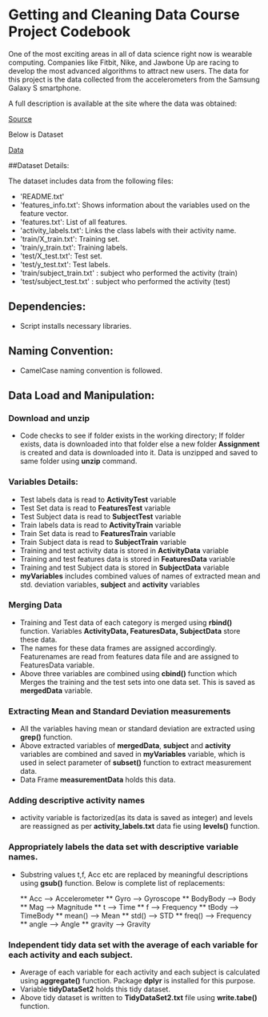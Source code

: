 # Getting and Cleaning Data Course Project Codebook

One of the most exciting areas in all of data science right now is wearable computing. 
Companies like Fitbit, Nike, and Jawbone Up are racing to develop the most advanced algorithms to attract new users. The data for this project 
is the data collected from the accelerometers from the Samsung Galaxy S smartphone. 

A full description is available at the site where the data was obtained:

[Source](http://archive.ics.uci.edu/ml/datasets/Human+Activity+Recognition+Using+Smartphones)

Below is Dataset

[Data](https://d396qusza40orc.cloudfront.net/getdata%2Fprojectfiles%2FUCI%20HAR%20Dataset.zip)

##Dataset Details:

The dataset includes data from the following files:

* 'README.txt'
* 'features_info.txt': Shows information about the variables used on the feature vector.
* 'features.txt': List of all features.
* 'activity_labels.txt': Links the class labels with their activity name.
* 'train/X_train.txt': Training set.
* 'train/y_train.txt': Training labels.
* 'test/X_test.txt': Test set.
* 'test/y_test.txt': Test labels.
* 'train/subject_train.txt' :  subject who performed the activity (train) 
* 'test/subject_test.txt' :  subject who performed the activity (test) 

## Dependencies:
* Script installs necessary libraries.

## Naming Convention:
* CamelCase naming convention is followed.

## Data Load and Manipulation:

### Download and unzip
* Code checks to see if folder exists in the working directory; If folder exists, data is downloaded into that folder else a new folder **Assignment** is created 
  and data is downloaded into it. Data is unzipped and saved to same folder using **unzip** command.
  
  
### Variables Details:  

*  Test labels data is read to **ActivityTest** variable  
*  Test Set data is read to **FeaturesTest** variable
*  Test Subject data is read to **SubjectTest** variable
*  Train labels data is read to **ActivityTrain** variable  
*  Train Set data is read to **FeaturesTrain** variable
*  Train Subject data is read to **SubjectTrain** variable
*  Training and test activity data is stored in **ActivityData** variable
*  Training and test features data is stored in **FeaturesData** variable
*  Training and test Subject data is stored in **SubjectData** variable
* **myVariables** includes combined values of names of extracted mean and std. deviation variables, **subject** and **activity** variables 

### Merging Data

* Training and Test data of each category is merged using **rbind()** function. Variables **ActivityData, FeaturesData, SubjectData** store these data.
* The names for these data frames are assigned accordingly. Featurenames are read from features data file and are assigned to FeaturesData variable.
* Above three variables are combined using **cbind()** function which Merges the training and the test sets into one data set. 
  This is saved as **mergedData** variable.


### Extracting Mean and Standard Deviation measurements
 
* All the variables having mean or standard deviation are extracted using **grep()** function.
* Above extracted variables of **mergedData**, **subject** and **activity** variables are combined and saved in **myVariables** variable, 
  which is used in select parameter of **subset()** function to extract measurement data.
* Data Frame **measurementData** holds this data.
 
### Adding descriptive activity names 

* activity variable is factorized(as its data is saved as integer) and levels are reassigned as per **activity_labels.txt** data fie using **levels()** function.

### Appropriately labels the data set with descriptive variable names.

* Substring values t,f, Acc etc are replaced by meaningful descriptions using **gsub()** function. Below is complete list of replacements:

    ** Acc -->  Accelerometer
	** Gyro -->  Gyroscope
	** BodyBody -->  Body
	** Mag -->  Magnitude
	** t -->  Time
	** f -->  Frequency
	** tBody -->  TimeBody
	** mean() -->  Mean
	** std() -->  STD 
	** freq() --> Frequency
	** angle -->  Angle
	** gravity -->  Gravity


### Independent tidy data set with the average of each variable for each activity and each subject.

* Average of each variable for each activity and each subject is calculated using **aggregate()** function. Package **dplyr** is installed for this purpose.
* Variable **tidyDataSet2** holds this tidy dataset.
* Above tidy dataset is written to **TidyDataSet2.txt** file using **write.tabe()** function.

















